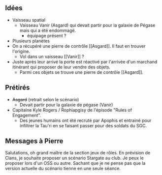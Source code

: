 ## Idées

- Vaisseau spatial
	- Vaisseau Vanir (Asgard) qui devait partir pour la galaxie de Pégase mais qui a été endommagé.
		- équipage présent ?
- Plusieurs planètes
- On a récupéré une pierre de contrôle [[Asgard]]. Il faut en trouver l'origine.
	- Vol dans un vaisseau [[Vanir]] ?
- Juste après leur arrivé la porte est réactivé par l'arrivée d'un marchand itinérant qui proposer de leur vendre des objets.
	- Parmi ces objets se trouve une pierre de contrôle [[Asgard]].
## Prétirés

- ~~Asgard~~ (retrait selon le scénario)
	- Devait partir pour la galaxie de pégase (Vanir)
- Capitaine Kyle Rogers / Rophiapgisy de l'épisode "Rules of Engagement".
	- Des jeunes humains ont été recruté par Apophis et entrainé pour infiltrer la Tau'ri en se faisant passer pour des soldats du SGC.

## Messages à Pierre

Salutations, oh grand maître de la section jeux de rôles. En prévision de Clans, je souhaite proposer un scénario Stargate au club. Je peux le proposer lors d'un OSS ou autre. Sachant que je ne pense pas que la version actuelle du scénario tienne en une seule séance.
